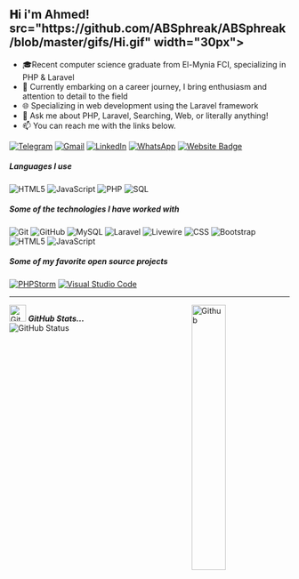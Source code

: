 <h2> 𝐇i i'm Ahmed! src="https://github.com/ABSphreak/ABSphreak/blob/master/gifs/Hi.gif" width="30px"></h2> 


- 🎓Recent computer science graduate from El-Mynia FCI, specializing in PHP & Laravel
- 🚀 Currently embarking on a career journey, I bring enthusiasm and attention to detail to the field
- 🌐 Specializing in web development using the Laravel framework
- :speech_balloon: Ask me about PHP, Laravel, Searching, Web, or literally anything!
- :mailbox: You can reach me with the links below.



[![Telegram](https://img.shields.io/badge/Ahmedabdellatif7-2CA5E0?style=flat-square&logo=telegram&logoColor=white)](https://t.me/Ahmed_abd_Ellatif)
[![Gmail](https://img.shields.io/badge/Ahmedabdellatif7-c14438?style=flat-square&logo=Gmail&logoColor=white&link=mailto:v.ahmed.abd.ellatif.mo7@gmail.com)](mailto:ahmed.abd.ellatif.mo7@gmail.com)
[![LinkedIn](https://img.shields.io/badge/Ahmedabdellatif7-blue?style=flat-square&logo=Linkedin&logoColor=white&link=https://www.linkedin.com/in/anushkaverma/)](https://www.linkedin.com/in/ahmed-abd-ellatif-99b10124a/)
[![WhatsApp](https://img.shields.io/badge/Ahmedabdellatif7-25D366?style=flat-square&logo=whatsapp&logoColor=white&link=https://api.whatsapp.com/send?phone=201016416800&text=Hi-Ahmed!🖖)](https://api.whatsapp.com/send?phone=201016416800&text=Hi-Ahmed!🖖)
[![Website Badge](https://img.shields.io/badge/-Ahmedabdellatif7.com-purple?style=flat&logo=Google-Chrome&logoColor=white&link=https://verma-anushka.github.io/anushkaverma/)](https://ahmedabdellatif7.github.io/Portfolio/) 

##### Languages I use



![HTML5](https://img.shields.io/badge/-HTML5-000000?style=flat&logo=html5)
![JavaScript](https://img.shields.io/badge/-JavaScript-000000?style=flat&logo=javascript)
![PHP](https://img.shields.io/badge/-PHP-777BB4?style=flat&logo=php&logoColor=white)
![SQL](https://img.shields.io/badge/-SQL-000000?style=flat&logo=postgresql)

##### Some of the technologies I have worked with

![Git](https://img.shields.io/badge/-Git-222222?style=flat&logo=git&logoColor=F05032)
![GitHub](https://img.shields.io/badge/-GitHub-222222?style=flat&logo=github&logoColor=181717)
![MySQL](https://img.shields.io/badge/-MySQL-4479A1?style=flat&logo=mysql&logoColor=white)
![Laravel](https://img.shields.io/badge/-Laravel-FF2D20?style=flat&logo=laravel&logoColor=white)
![Livewire](https://img.shields.io/badge/-Livewire-0753A1?style=flat&logo=laravel&logoColor=white)
![CSS](https://img.shields.io/badge/-CSS-1572B6?style=flat&logo=css3&logoColor=white)
![Bootstrap](https://img.shields.io/badge/-Bootstrap-7952B3?style=flat&logo=bootstrap&logoColor=white)
![HTML5](https://img.shields.io/badge/-HTML5-E34F26?style=flat&logo=html5&logoColor=white)
![JavaScript](https://img.shields.io/badge/-JavaScript-F7DF1E?style=flat&logo=javascript&logoColor=black)


##### Some of my favorite open source projects
[![PHPStorm](https://img.shields.io/badge/-PHPStorm-222222?style=flat&logo=phpstorm&logoColor=white)](https://www.jetbrains.com/phpstorm/)
[![Visual Studio Code](https://img.shields.io/badge/-VSCode-444444?style=flat&logo=visual-studio-code&logoColor=007ACC)](https://github.com/microsoft/vscode)



<hr>
<img width="35%" align="right" alt="Github" src="https://user-images.githubusercontent.com/48678280/88862734-4903af80-d201-11ea-968b-9c939d88a37c.gif" /><img 
<p align="left">
<img src="https://media.giphy.com/media/8UHRm5oY4k4FDxq5QG/giphy.gif" width="30px" alt="GitHub-Status"/>&nbsp;<i><b>GitHub Stats...</b></i><br>
<img src="https://github-readme-stats.vercel.app/api?username=AhmedAbdEllatif7&count_private=true&show_icons=true&theme=great-gatsby" alt="GitHub Status"/>
</p>

